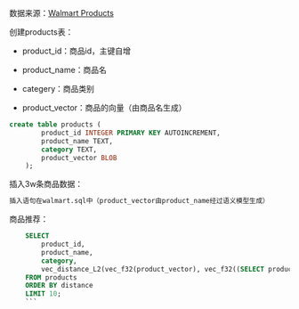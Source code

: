 数据来源：[Walmart Products](https://www.kaggle.com/datasets/thedevastator/product-prices-and-sizes-from-walmart-grocery)

创建products表：

* product_id：商品id，主键自增

* product_name：商品名

* categery：商品类别

* product_vector：商品的向量（由商品名生成）

```sql
create table products (
        product_id INTEGER PRIMARY KEY AUTOINCREMENT,
        product_name TEXT,
        category TEXT,
        product_vector BLOB
    );
```

插入3w条商品数据：

```sql
插入语句在walmart.sql中（product_vector由product_name经过语义模型生成）
```

商品推荐：

```sql
    SELECT
        product_id,
        product_name,
        category,
        vec_distance_L2(vec_f32(product_vector), vec_f32((SELECT product_vector FROM products WHERE product_name = 'Manischewitz Blackberry Kosher Red Wine 1.5L'))) AS distance
    FROM products
    ORDER BY distance
    LIMIT 10;
    ```